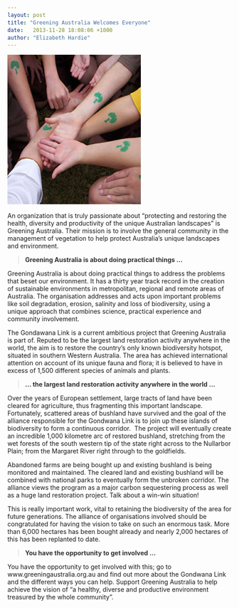 ```yaml
---
layout: post
title: "Greening Australia Welcomes Everyone"
date:   2013-11-28 18:08:06 +1000
author: "Elizabeth Hardie"
---
```

  <div class="post-image"><img width="300" height="336" src=
  "/wp-content/uploads/2013/11/greening-australia-sm.jpg" class=
  "attachment-post-thumb wp-post-image" alt=
  "Greening Australia Welcomes Everyone" /></div><!--post-image-->

  <p>An organization that is truly passionate about &ldquo;protecting and restoring the
  health, diversity and productivity of the unique Australian landscapes&rdquo; is
  Greening Australia. Their mission is to involve the general community in the management
  of vegetation to help protect Australia&rsquo;s unique landscapes and environment.</p>

  <blockquote>
    <p><span style="color: #333333;"><strong>Greening Australia is about doing practical
    things &hellip;</strong></span></p>
  </blockquote>

  <p>Greening Australia is about doing practical things to address the problems that
  beset our environment. It has a thirty year track record in the creation of sustainable
  environments in metropolitan, regional and remote areas of Australia. The organisation
  addresses and acts upon important problems like soil degradation, erosion, salinity and
  loss of biodiversity, using a unique approach that combines science, practical
  experience and community involvement.</p>

  <p>The Gondawana Link is a current ambitious project that Greening Australia is part
  of. Reputed to be the largest land restoration activity anywhere in the world, the aim
  is to restore the country&rsquo;s only known biodiversity hotspot, situated in southern
  Western Australia. The area has achieved international attention on account of its
  unique fauna and flora; it is believed to have in excess of 1,500 different species of
  animals and plants.</p>

  <blockquote>
    <p><strong><span style="color: #333333;">&hellip; the largest land restoration
    activity anywhere in the world &hellip;</span></strong></p>
  </blockquote>

  <p>Over the years of European settlement, large tracts of land have been cleared for
  agriculture, thus fragmenting this important landscape. Fortunately, scattered areas of
  bushland have survived and the goal of the alliance responsible for the Gondwana Link
  is to join up these islands of biodiversity to form a continuous corridor.&nbsp; The
  project will eventually create an incredible 1,000 kilometre arc of restored bushland,
  stretching from the wet forests of the south western tip of the state right across to
  the Nullarbor Plain; from the Margaret River right through to the goldfields.</p>

  <p>Abandoned farms are being bought up and existing bushland is being monitored and
  maintained. The cleared land and existing bushland will be combined with national parks
  to eventually form the unbroken corridor. The alliance views the program as a major
  carbon sequestering process as well as a huge land restoration project. Talk about a
  win-win situation!</p>

  <p>This is really important work, vital to retaining the biodiversity of the area for
  future generations. The alliance of organisations involved should be congratulated for
  having the vision to take on such an enormous task. More than 6,000 hectares has been
  bought already and nearly 2,000 hectares of this has been replanted to date.</p>

  <blockquote>
    <p><strong><span style="color: #333333;">You have the opportunity to get involved
    &hellip;</span></strong></p>
  </blockquote>

  <p>You have the opportunity to get involved with this; go to
  www.greeningaustralia.org.au and find out more about the Gondwana Link and the
  different ways you can help. Support Greening Australia to help achieve the vision of
  &ldquo;a healthy, diverse and productive environment treasured by the whole
  community&rdquo;.</p>
